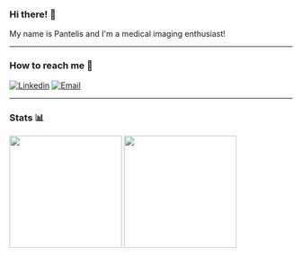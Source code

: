 ### Hi there! 👋

My name is Pantelis and I'm a medical imaging enthusiast!

---
### How to reach me 📱

[![Linkedin](https://img.shields.io/badge/LinkedIn-0077B5?style=for-the-badge&logo=linkedin&logoColor=white)](https://www.linkedin.com/in/pantelisgeorgiadis/)
[![Email](https://img.shields.io/badge/Gmail-D14836?style=for-the-badge&logo=gmail&logoColor=white)](mailto:PantelisGeorgiadis@Gmail.com)

---
### Stats 📊

<div style="display: flex; flex-direction: row;">
<img height=200 align="center" src="https://github-readme-stats.vercel.app/api?username=PantelisGeorgiadis&show_icons=true&theme=transparent&hide_rank=true" />
&nbsp;
<img height=200 align="center" src="https://github-readme-stats.vercel.app/api/top-langs?username=PantelisGeorgiadis&layout=compact&theme=transparent&langs_count=8&card_width=320" />
</div>
